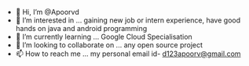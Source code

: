 - 👋 Hi, I’m @Apoorvd
- 👀 I’m interested in ... gaining new job or intern experience, have good hands on java and android programming
- 🌱 I’m currently learning ... Google Cloud Specialisation
- 💞️ I’m looking to collaborate on ... any open source project
- 📫 How to reach me ... my personal email id- d123apoorv@gmail.com

<!---
Apoorvd/Apoorvd is a ✨ special ✨ repository because its `README.md` (this file) appears on your GitHub profile.
You can click the Preview link to take a look at your changes.
--->
